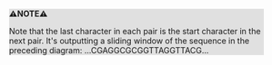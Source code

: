 <div style="margin:2em; background-color: #e0e0e0;">

<strong>⚠️NOTE️️️⚠️</strong>

Note that the last character in each pair is the start character in the next pair. It's outputting a sliding window of the sequence in the preceding diagram: ...CGAGGCGCGGTTAGGTTACG...
</div>

